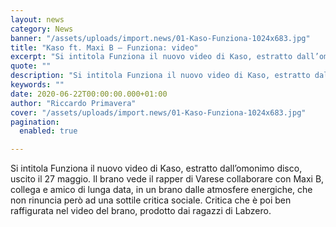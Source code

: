 ```yaml
---
layout: news
category: News
banner: "/assets/uploads/import.news/01-Kaso-Funziona-1024x683.jpg"
title: "Kaso ft. Maxi B – Funziona: video"
excerpt: "Si intitola Funziona il nuovo video di Kaso, estratto dall’omonimo disco, uscito il 27 maggio. Il brano vede il rapper di Varese collaborare con Maxi B, collega e amico di lunga data, in un brano dalle atmosfere energiche, che non rinuncia però ad una sottile critica sociale. Critica che è poi ben raffigurata nel video [&hellip"
quote: ""
description: "Si intitola Funziona il nuovo video di Kaso, estratto dall’omonimo disco, uscito il 27 maggio. Il brano vede il rapper di Varese collaborare con Maxi B, collega e amico di lunga data, in un brano dalle atmosfere energiche, che non rinuncia però ad una sottile critica sociale. Critica che è poi ben raffigurata nel video [&hellip"
keywords: ""
date: 2020-06-22T00:00:00.000+01:00
author: "Riccardo Primavera"
cover: "/assets/uploads/import.news/01-Kaso-Funziona-1024x683.jpg"
pagination:
  enabled: true

---
```


Si intitola Funziona il nuovo video di Kaso, estratto dall’omonimo disco, uscito il 27 maggio. Il brano vede il rapper di Varese collaborare con Maxi B, collega e amico di lunga data, in un brano dalle atmosfere energiche, che non rinuncia però ad una sottile critica sociale. Critica che è poi ben raffigurata nel video del brano, prodotto dai ragazzi di Labzero.